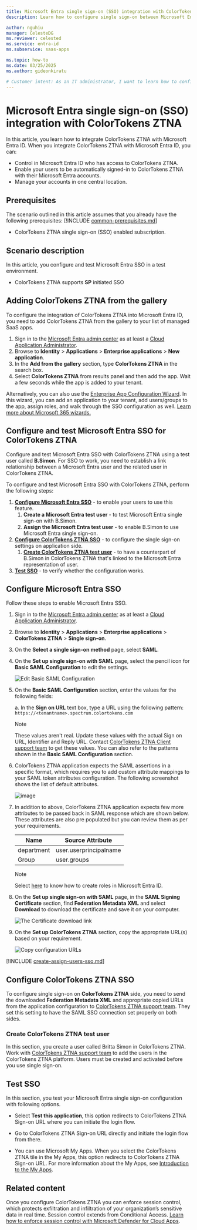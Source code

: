 ```yaml
---
title: Microsoft Entra single sign-on (SSO) integration with ColorTokens ZTNA
description: Learn how to configure single sign-on between Microsoft Entra ID and ColorTokens ZTNA.

author: nguhiu
manager: CelesteDG
ms.reviewer: celested
ms.service: entra-id
ms.subservice: saas-apps

ms.topic: how-to
ms.date: 03/25/2025
ms.author: gideonkiratu

# Customer intent: As an IT administrator, I want to learn how to configure single sign-on between Microsoft Entra ID and ColorTokens ZTNA so that I can control who has access to ColorTokens ZTNA, enable automatic sign-in with Microsoft Entra accounts, and manage my accounts in one central location.
---
```


# Microsoft Entra single sign-on (SSO) integration with ColorTokens ZTNA

In this article,  you learn how to integrate ColorTokens ZTNA with Microsoft Entra ID. When you integrate ColorTokens ZTNA with Microsoft Entra ID, you can:

- Control in Microsoft Entra ID who has access to ColorTokens ZTNA.
- Enable your users to be automatically signed-in to ColorTokens ZTNA with their Microsoft Entra accounts.
- Manage your accounts in one central location.

## Prerequisites
The scenario outlined in this article assumes that you already have the following prerequisites:
[!INCLUDE [common-prerequisites.md](~/identity/saas-apps/includes/common-prerequisites.md)]
- ColorTokens ZTNA single sign-on (SSO) enabled subscription.

## Scenario description

In this article,  you configure and test Microsoft Entra SSO in a test environment.

- ColorTokens ZTNA supports **SP** initiated SSO

## Adding ColorTokens ZTNA from the gallery

To configure the integration of ColorTokens ZTNA into Microsoft Entra ID, you need to add ColorTokens ZTNA from the gallery to your list of managed SaaS apps.

1. Sign in to the [Microsoft Entra admin center](https://entra.microsoft.com) as at least a [Cloud Application Administrator](~/identity/role-based-access-control/permissions-reference.md#cloud-application-administrator).
1. Browse to **Identity** > **Applications** > **Enterprise applications** > **New application**.
1. In the **Add from the gallery** section, type **ColorTokens ZTNA** in the search box.
1. Select **ColorTokens ZTNA** from results panel and then add the app. Wait a few seconds while the app is added to your tenant.

 Alternatively, you can also use the [Enterprise App Configuration Wizard](https://portal.office.com/AdminPortal/home?Q=Docs#/azureadappintegration). In this wizard, you can add an application to your tenant, add users/groups to the app, assign roles, and walk through the SSO configuration as well. [Learn more about Microsoft 365 wizards.](/microsoft-365/admin/misc/azure-ad-setup-guides)

<a name='configure-and-test-azure-ad-sso-for-colortokens-ztna'></a>

## Configure and test Microsoft Entra SSO for ColorTokens ZTNA

Configure and test Microsoft Entra SSO with ColorTokens ZTNA using a test user called **B.Simon**. For SSO to work, you need to establish a link relationship between a Microsoft Entra user and the related user in ColorTokens ZTNA.

To configure and test Microsoft Entra SSO with ColorTokens ZTNA, perform the following steps:

1. **[Configure Microsoft Entra SSO](#configure-azure-ad-sso)** - to enable your users to use this feature.
   1. **Create a Microsoft Entra test user** - to test Microsoft Entra single sign-on with B.Simon.
   1. **Assign the Microsoft Entra test user** - to enable B.Simon to use Microsoft Entra single sign-on.
1. **[Configure ColorTokens ZTNA SSO](#configure-colortokens-ztna-sso)** - to configure the single sign-on settings on application side.
   1. **[Create ColorTokens ZTNA test user](#create-colortokens-ztna-test-user)** - to have a counterpart of B.Simon in ColorTokens ZTNA that's linked to the Microsoft Entra representation of user.
1. **[Test SSO](#test-sso)** - to verify whether the configuration works.

<a name='configure-azure-ad-sso'></a>

## Configure Microsoft Entra SSO

Follow these steps to enable Microsoft Entra SSO.

1. Sign in to the [Microsoft Entra admin center](https://entra.microsoft.com) as at least a [Cloud Application Administrator](~/identity/role-based-access-control/permissions-reference.md#cloud-application-administrator).
1. Browse to **Identity** > **Applications** > **Enterprise applications** > **ColorTokens ZTNA** > **Single sign-on**.
1. On the **Select a single sign-on method** page, select **SAML**.
1. On the **Set up single sign-on with SAML** page, select the pencil icon for **Basic SAML Configuration** to edit the settings.

   ![Edit Basic SAML Configuration](common/edit-urls.png)

1. On the **Basic SAML Configuration** section, enter the values for the following fields:

   a. In the **Sign on URL** text box, type a URL using the following pattern:
   `https://<tenantname>.spectrum.colortokens.com`

   > [!NOTE]
   > These values aren't real. Update these values with the actual Sign on URL, Identifier and Reply URL. Contact [ColorTokens ZTNA Client support team](mailto:support@colortokens.com) to get these values. You can also refer to the patterns shown in the **Basic SAML Configuration** section.

1. ColorTokens ZTNA application expects the SAML assertions in a specific format, which requires you to add custom attribute mappings to your SAML token attributes configuration. The following screenshot shows the list of default attributes.

   ![image](common/default-attributes.png)

1. In addition to above, ColorTokens ZTNA application expects few more attributes to be passed back in SAML response which are shown below. These attributes are also pre populated but you can review them as per your requirements.

   | Name       | Source Attribute       |
   | ---------- | ---------------------- |
   | department | user.userprincipalname |
   | Group      | user.groups            |

   > [!NOTE]
   > Select [here](~/identity-platform/howto-add-app-roles-in-apps.md#app-roles-ui) to know how to create roles in Microsoft Entra ID.

1. On the **Set up single sign-on with SAML** page, in the **SAML Signing Certificate** section, find **Federation Metadata XML** and select **Download** to download the certificate and save it on your computer.

   ![The Certificate download link](common/metadataxml.png)

1. On the **Set up ColorTokens ZTNA** section, copy the appropriate URL(s) based on your requirement.

   ![Copy configuration URLs](common/copy-configuration-urls.png)

<a name='create-an-azure-ad-test-user'></a>

[!INCLUDE [create-assign-users-sso.md](~/identity/saas-apps/includes/create-assign-users-sso.md)]

## Configure ColorTokens ZTNA SSO

To configure single sign-on on **ColorTokens ZTNA** side, you need to send the downloaded **Federation Metadata XML** and appropriate copied URLs from the application configuration to [ColorTokens ZTNA support team](mailto:support@colortokens.com). They set this setting to have the SAML SSO connection set properly on both sides.

### Create ColorTokens ZTNA test user

In this section, you create a user called Britta Simon in ColorTokens ZTNA. Work with [ColorTokens ZTNA support team](mailto:support@colortokens.com) to add the users in the ColorTokens ZTNA platform. Users must be created and activated before you use single sign-on.

## Test SSO

In this section, you test your Microsoft Entra single sign-on configuration with following options.

- Select **Test this application**, this option redirects to ColorTokens ZTNA Sign-on URL where you can initiate the login flow.

- Go to ColorTokens ZTNA Sign-on URL directly and initiate the login flow from there.

- You can use Microsoft My Apps. When you select the ColorTokens ZTNA tile in the My Apps, this option redirects to ColorTokens ZTNA Sign-on URL. For more information about the My Apps, see [Introduction to the My Apps](https://support.microsoft.com/account-billing/sign-in-and-start-apps-from-the-my-apps-portal-2f3b1bae-0e5a-4a86-a33e-876fbd2a4510).

## Related content

Once you configure ColorTokens ZTNA you can enforce session control, which protects exfiltration and infiltration of your organization’s sensitive data in real time. Session control extends from Conditional Access. [Learn how to enforce session control with Microsoft Defender for Cloud Apps](/cloud-app-security/proxy-deployment-any-app).
